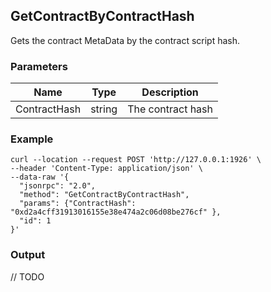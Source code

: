 ## GetContractByContractHash

Gets the contract MetaData by the contract script hash.

### Parameters

| Name         | Type   | Description       |
| ---------------- | -------------- | ------- |
| ContractHash |string       |The contract hash       |

### Example
```shell
curl --location --request POST 'http://127.0.0.1:1926' \
--header 'Content-Type: application/json' \
--data-raw '{
  "jsonrpc": "2.0",
  "method": "GetContractByContractHash",
  "params": {"ContractHash": "0xd2a4cff31913016155e38e474a2c06d08be276cf" },
  "id": 1
}'
```

### Output

// TODO

